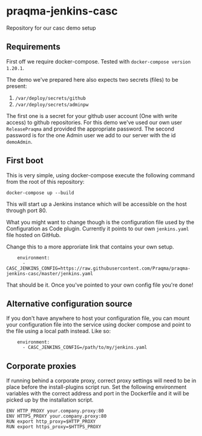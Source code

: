 # praqma-jenkins-casc
Repository for our casc demo setup 

## Requirements

First off we require docker-compose. Tested with `docker-compose version 1.20.1`. 

The demo we've prepared here also expects two secrets (files) to be present:

1. `/var/deploy/secrets/github` 
2. `/var/deploy/secrets/adminpw`

The first one is a secret for your github user account (One with write access) to github repositories. For this demo we've used our own user `ReleasePraqma` and provided the appropriate password. The second password is for the one Admin user we add to our server with the id `demoAdmin`. 

## First boot 

This is very simple, using docker-compose execute the following command from the root of this repository:

`docker-compose up --build`

This will start up a Jenkins instance which will be accessible on the host through port 80.

What you might want to change though is the configuration file used by the Configuration as Code plugin. Currently it points to our own `jenkins.yaml` file hosted on GitHub. 

Change this to a more approriate link that contains your own setup. 

```
    environment:
      - CASC_JENKINS_CONFIG=https://raw.githubusercontent.com/Praqma/praqma-jenkins-casc/master/jenkins.yaml
```
That should be it. Once you've pointed to your own config file you're done!

## Alternative configuration source

If you don't have anywhere to host your configuration file, you can mount your configuration file into the service using docker compose and point to the file using a local path instead. Like so:
```
    environment:
      - CASC_JENKINS_CONFIG=/path/to/my/jenkins.yaml
```

## Corporate proxies
If running behind a corporate proxy, correct proxy settings will need to be in place before the install-plugins script run.
Set the following environment variables with the correct address and port in the Dockerfile and it will be picked up by the installation script.
```
ENV HTTP_PROXY your.company.proxy:80
ENV HTTPS_PROXY your.company.proxy:80
RUN export http_proxy=$HTTP_PROXY
RUN export https_proxy=$HTTPS_PROXY
```
